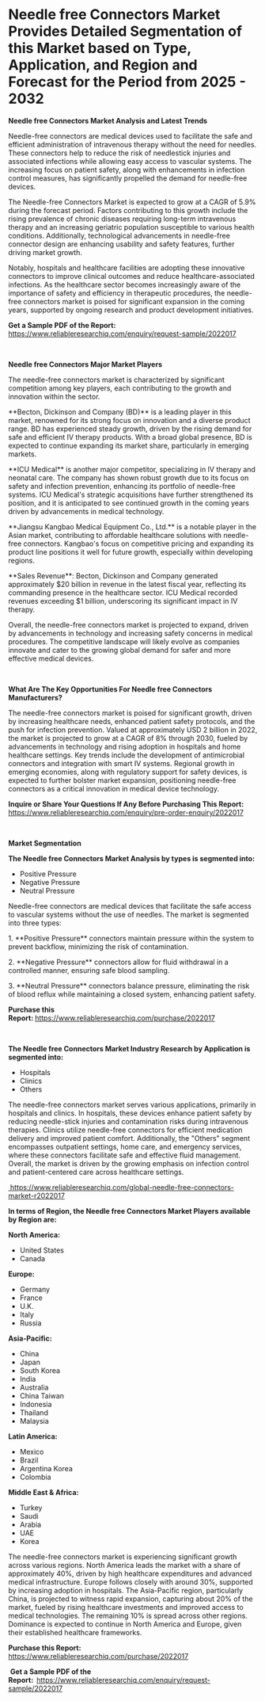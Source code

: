 <p><h1>Needle free Connectors Market Provides Detailed Segmentation of this Market based on Type, Application, and Region and Forecast for the Period from 2025 - 2032</h1></p><p><strong>Needle free Connectors Market Analysis and Latest Trends</strong></p>
<p><p>Needle-free connectors are medical devices used to facilitate the safe and efficient administration of intravenous therapy without the need for needles. These connectors help to reduce the risk of needlestick injuries and associated infections while allowing easy access to vascular systems. The increasing focus on patient safety, along with enhancements in infection control measures, has significantly propelled the demand for needle-free devices.</p><p>The Needle-free Connectors Market is expected to grow at a CAGR of 5.9% during the forecast period. Factors contributing to this growth include the rising prevalence of chronic diseases requiring long-term intravenous therapy and an increasing geriatric population susceptible to various health conditions. Additionally, technological advancements in needle-free connector design are enhancing usability and safety features, further driving market growth.</p><p>Notably, hospitals and healthcare facilities are adopting these innovative connectors to improve clinical outcomes and reduce healthcare-associated infections. As the healthcare sector becomes increasingly aware of the importance of safety and efficiency in therapeutic procedures, the needle-free connectors market is poised for significant expansion in the coming years, supported by ongoing research and product development initiatives.</p></p>
<p><strong>Get a Sample PDF of the Report:&nbsp;</strong> <a href="https://www.reliableresearchiq.com/enquiry/request-sample/2022017?utm_campaign=3009&utm_medium=2&utm_source=Github&utm_content=ia&utm_term=13042025&utm_id=needle-free-connectors">https://www.reliableresearchiq.com/enquiry/request-sample/2022017</a></p>
<p>&nbsp;</p>
<p><strong>Needle free Connectors Major Market Players</strong></p>
<p><p>The needle-free connectors market is characterized by significant competition among key players, each contributing to the growth and innovation within the sector. </p><p>**Becton, Dickinson and Company (BD)** is a leading player in this market, renowned for its strong focus on innovation and a diverse product range. BD has experienced steady growth, driven by the rising demand for safe and efficient IV therapy products. With a broad global presence, BD is expected to continue expanding its market share, particularly in emerging markets.</p><p>**ICU Medical** is another major competitor, specializing in IV therapy and neonatal care. The company has shown robust growth due to its focus on safety and infection prevention, enhancing its portfolio of needle-free systems. ICU Medical's strategic acquisitions have further strengthened its position, and it is anticipated to see continued growth in the coming years driven by advancements in medical technology.</p><p>**Jiangsu Kangbao Medical Equipment Co., Ltd.** is a notable player in the Asian market, contributing to affordable healthcare solutions with needle-free connectors. Kangbao's focus on competitive pricing and expanding its product line positions it well for future growth, especially within developing regions.</p><p>**Sales Revenue**: Becton, Dickinson and Company generated approximately $20 billion in revenue in the latest fiscal year, reflecting its commanding presence in the healthcare sector. ICU Medical recorded revenues exceeding $1 billion, underscoring its significant impact in IV therapy.</p><p>Overall, the needle-free connectors market is projected to expand, driven by advancements in technology and increasing safety concerns in medical procedures. The competitive landscape will likely evolve as companies innovate and cater to the growing global demand for safer and more effective medical devices.</p></p>
<p>&nbsp;</p>
<p><strong>What Are The Key Opportunities For Needle free Connectors Manufacturers?</strong></p>
<p><p>The needle-free connectors market is poised for significant growth, driven by increasing healthcare needs, enhanced patient safety protocols, and the push for infection prevention. Valued at approximately USD 2 billion in 2022, the market is projected to grow at a CAGR of 8% through 2030, fueled by advancements in technology and rising adoption in hospitals and home healthcare settings. Key trends include the development of antimicrobial connectors and integration with smart IV systems. Regional growth in emerging economies, along with regulatory support for safety devices, is expected to further bolster market expansion, positioning needle-free connectors as a critical innovation in medical device technology.</p></p>
<p><strong>Inquire or Share Your Questions If Any Before Purchasing This Report:</strong> <a href="https://www.reliableresearchiq.com/enquiry/pre-order-enquiry/2022017?utm_campaign=3009&utm_medium=2&utm_source=Github&utm_content=ia&utm_term=13042025&utm_id=needle-free-connectors">https://www.reliableresearchiq.com/enquiry/pre-order-enquiry/2022017</a></p>
<p>&nbsp;</p>
<p><strong>Market Segmentation</strong></p>
<p><strong>The Needle free Connectors Market Analysis by types is segmented into:</strong></p>
<p><ul><li>Positive Pressure</li><li>Negative Pressure</li><li>Neutral Pressure</li></ul></p>
<p><p>Needle-free connectors are medical devices that facilitate the safe access to vascular systems without the use of needles. The market is segmented into three types: </p><p>1. **Positive Pressure** connectors maintain pressure within the system to prevent backflow, minimizing the risk of contamination. </p><p>2. **Negative Pressure** connectors allow for fluid withdrawal in a controlled manner, ensuring safe blood sampling. </p><p>3. **Neutral Pressure** connectors balance pressure, eliminating the risk of blood reflux while maintaining a closed system, enhancing patient safety.</p></p>
<p><strong>Purchase this Report:&nbsp;</strong><a href="https://www.reliableresearchiq.com/purchase/2022017?utm_campaign=3009&utm_medium=2&utm_source=Github&utm_content=ia&utm_term=13042025&utm_id=needle-free-connectors">https://www.reliableresearchiq.com/purchase/2022017</a></p>
<p>&nbsp;</p>
<p><strong>The Needle free Connectors Market Industry Research by Application is segmented into:</strong></p>
<p><ul><li>Hospitals</li><li>Clinics</li><li>Others</li></ul></p>
<p><p>The needle-free connectors market serves various applications, primarily in hospitals and clinics. In hospitals, these devices enhance patient safety by reducing needle-stick injuries and contamination risks during intravenous therapies. Clinics utilize needle-free connectors for efficient medication delivery and improved patient comfort. Additionally, the "Others" segment encompasses outpatient settings, home care, and emergency services, where these connectors facilitate safe and effective fluid management. Overall, the market is driven by the growing emphasis on infection control and patient-centered care across healthcare settings.</p></p>
<p><a href="https://www.reliableresearchiq.com/global-needle-free-connectors-market-r2022017?utm_campaign=3009&utm_medium=2&utm_source=Github&utm_content=ia&utm_term=13042025&utm_id=needle-free-connectors">&nbsp;https://www.reliableresearchiq.com/global-needle-free-connectors-market-r2022017</a></p>
<p><strong>In terms of Region, the Needle free Connectors Market Players available by Region are:</strong></p>
<p>
    <p> <strong> North America: </strong>
        <ul>
            <li>United States</li>
            <li>Canada</li>
        </ul>
        </p> 
    <p> <strong> Europe: </strong>
        <ul>
            <li>Germany</li>
            <li>France</li>
            <li>U.K.</li>
            <li>Italy</li>
            <li>Russia</li>
        </ul>
        </p> 
    <p> <strong> Asia-Pacific: </strong>
        <ul>
            <li>China</li>
            <li>Japan</li>
            <li>South Korea</li>
            <li>India</li>
            <li>Australia</li>
            <li>China Taiwan</li>
            <li>Indonesia</li>
            <li>Thailand</li>
            <li>Malaysia</li>
        </ul>
        </p> 
    <p> <strong> Latin America: </strong>
        <ul>
            <li>Mexico</li>
            <li>Brazil</li>
            <li>Argentina Korea</li>
            <li>Colombia</li>
        </ul>
        </p> 
    <p> <strong> Middle East & Africa: </strong>
        <ul>
            <li>Turkey</li>
            <li>Saudi</li>
            <li>Arabia</li>
            <li>UAE</li>
            <li>Korea</li>
        </ul>
    </p>
    </p>
<p><p>The needle-free connectors market is experiencing significant growth across various regions. North America leads the market with a share of approximately 40%, driven by high healthcare expenditures and advanced medical infrastructure. Europe follows closely with around 30%, supported by increasing adoption in hospitals. The Asia-Pacific region, particularly China, is projected to witness rapid expansion, capturing about 20% of the market, fueled by rising healthcare investments and improved access to medical technologies. The remaining 10% is spread across other regions. Dominance is expected to continue in North America and Europe, given their established healthcare frameworks.</p></p>
<p><strong>Purchase this Report: </strong><a href="https://www.reliableresearchiq.com/purchase/2022017?utm_campaign=3009&utm_medium=2&utm_source=Github&utm_content=ia&utm_term=13042025&utm_id=needle-free-connectors">https://www.reliableresearchiq.com/purchase/2022017</a></p>
<p>&nbsp;<strong>Get a Sample PDF of the Report:&nbsp;&nbsp;</strong><a href="https://www.reliableresearchiq.com/enquiry/request-sample/2022017?utm_campaign=3009&utm_medium=2&utm_source=Github&utm_content=ia&utm_term=13042025&utm_id=needle-free-connectors">https://www.reliableresearchiq.com/enquiry/request-sample/2022017</a></p>
<p><strong></strong></p>
<p><p></p><p></p><p></p></p>